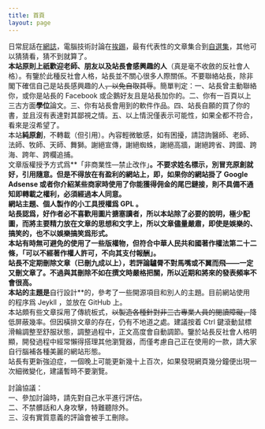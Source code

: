 ```yaml
---
title: 首頁
layout: page
---
```

日常屁話在[網誌](/categories#網誌)，電腦技術討論在[挨踢](/categories#挨踢)，最有代表性的文章集合到[自選集](/categories#自選集)，其他可以猜猜看，猜不到就算了。  
**本站原則上祇歡迎老師、朋友以及站長會感興趣的人**（真是毫不收斂的反社會人格）。有鑒於此種反社會人格，站長並不關心很多人際關係。不要聯絡站長，除非閣下確信自己是站長感興趣的人<del>，以免自取其辱</del>。簡單判定：一、站長曾主動聯絡你，或你是站長的 Facebook 或企鵝好友且是站長加你的。二、你有一百頁以上三古方面**學位**論文。三、你有站長會用到的軟件作品。四、站長自願的買了你的書，並且沒有表達對其鄙視之情。五、以上情況僅表示可能性，如果全都不符合，看來是沒希望了。  
本站**純原創**，不轉載（但引用）。內容輕微敏感，如有困擾，請諮詢醫師、老師、法師、牧師、天師、舞獅。謝絕宣傳，謝絕蜘蛛，謝絕高牆，謝絕跨省、跨國、跨海、跨年、跨欄追捕。  
文章版權授予方式爲**「非商業性—禁止改作」**。不要求姓名標示，別冒充原創就好，引用隨意。但是不得放在有盈利的網站上，即，如果你的網站掛了 Google Adsense 或者你介紹某些商家時使用了你能獲得佣金的尾巴鏈接，則不具備不通知即轉載之權利，必須經過本人同意。  
網站主題、個人製作的小工具授權爲 **GPL** 。  
站長認爲，好作者必不喜歡用圖片搪塞讀者，所以本站除了必要的說明，極少配圖，而將主要精力放在文章的思想和文字上，所以文章儘量嚴肅，即使是娛樂的、搞笑的，也不以娛樂搞笑爲形式。  
**本站有時無可避免的使用了一些版權物，但符合中華人民共和國著作權法第二十二條，「可以不經著作權人許可，不向其支付報酬」**。  
站長不定期刪除文章（已刪九成以上），若評論驢脣不對馬嘴或不翼而飛——一定又刪文章了。不過與其刪除不如在撰文時嚴格把關，所以近期和將來的發表頻率不會很高。  
本站的主題是**自行設計**的，參考了一些開源項目和別人的主題。目前網站使用的程序爲 Jeykll ，並放在 GitHub 上。  
本站頗有些文章採用了傳統板式，<del>以製造各種針對非三古專業人員的閱讀障礙，</del>降低屏蔽幾率。但因橫排文章的存在，仍有不地道之處。建議按着 Ctrl 鍵滾動鼠標滑輪調整至舒服狀態，調整過程中，正文高度會自動調節。鑒於站長反社會人格明顯，開發過程中經常懶得搭理其他瀏覽器，而僅考慮自己正在使用的一款，請大家自行腦補各種美麗的網站形態。  
站長有更新強迫症，一個晚上可能更新幾十上百次，如果發現網頁幾分鐘便出現一次細微變化，建議暫時不要瀏覽。  

討論協議：  
一、參加討論時，請先對自己水平進行評估。  
二、不禁髒話和人身攻擊，特難聽除外。  
三、沒有實質意義的評論會被手工刪除。